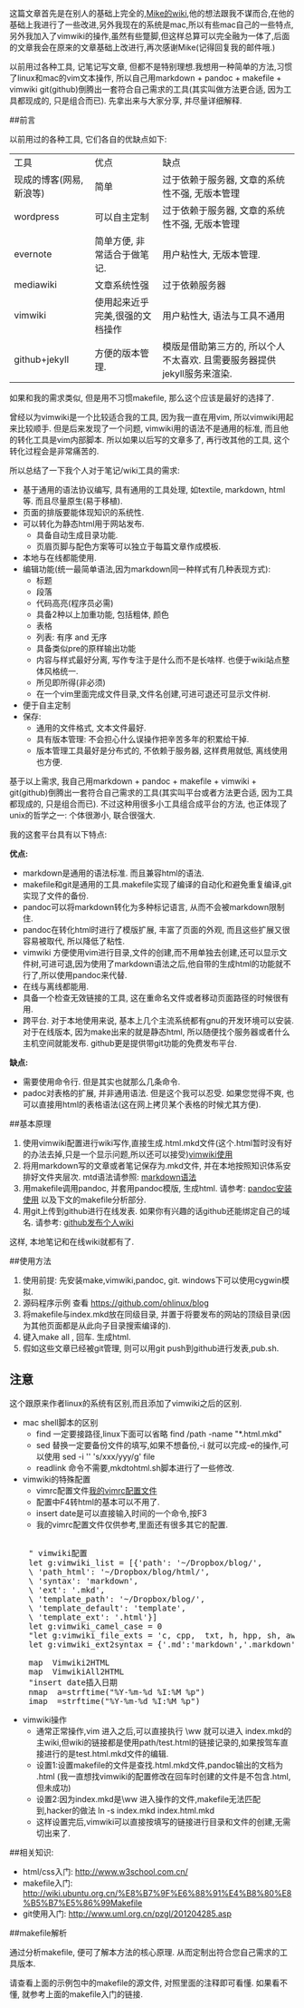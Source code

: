 <!---title:用markdown + pandoc + vimwiki + makefile + git(github)搭建wiki-->
<!---keywords:mac,linux,vimwiki,markdown,pandoc,makefile,wiki,git,github-->

这篇文章首先是在别人的基础上完全的,[Mike的wiki](http://www.mikewootc.com/wiki/tool/sitebuild/mikewiki.html),他的想法跟我不谋而合,在他的基础上我进行了一些改进,另外我现在的系统是mac,所以有些mac自己的一些特点,另外我加入了vimwiki的操作,虽然有些蹩脚,但这样总算可以完全融为一体了,后面的文章我会在原来的文章基础上改进行,再次感谢Mike(记得回复我的邮件哦.)

以前用过各种工具, 记笔记写文章, 但都不是特别理想.我想用一种简单的方法,习惯了linux和mac的vim文本操作, 所以自己用markdown + pandoc + makefile + vimwiki git(github)倒腾出一套符合自己需求的工具(其实叫做方法更合适, 因为工具都现成的, 只是组合而已). 先拿出来与大家分享, 并尽量详细解释. 

##前言

以前用过的各种工具, 它们各自的优缺点如下:


<table>
    <tr>
        <td>工具</td>  <td>优点</td>  <td>缺点</td>
    </tr>
    <tr>
        <td>现成的博客(网易,新浪等)</td>  <td>简单</td>  <td>过于依赖于服务器, 文章的系统性不强, 无版本管理</td>
    </tr>
    <tr>
        <td>wordpress</td>  <td>可以自主定制</td>  <td>过于依赖于服务器, 文章的系统性不强, 无版本管理</td>
    </tr>
    <tr>
        <td>evernote</td>  <td>简单方便, 非常适合于做笔记.</td>  <td>用户粘性大, 无版本管理.</td>
    </tr>
    <tr>
        <td>mediawiki</td>  <td>文章系统性强</td>  <td>过于依赖服务器</td>
    </tr>
    <tr>
        <td>vimwiki</td>  <td>使用起来近乎完美,很强的文档操作</td>  <td>用户粘性大, 语法与工具不通用</td>
    </tr>
    <tr>
        <td>github+jekyll</td>  <td>方便的版本管理.</td>  <td>模版是借助第三方的, 所以个人不太喜欢. 且需要服务器提供jekyll服务来渲染.</td>
    </tr>
<table>


如果和我的需求类似, 但是用不习惯makefile, 那么这个应该是最好的选择了.

曾经以为vimwiki是一个比较适合我的工具, 因为我一直在用vim, 所以vimwiki用起来比较顺手. 但是后来发现了一个问题, vimwiki用的语法不是通用的标准, 而且他的转化工具是vim内部脚本.  所以如果以后写的文章多了, 再行改其他的工具, 这个转化过程会是非常痛苦的. 

所以总结了一下我个人对于笔记/wiki工具的需求:

* 基于通用的语法协议编写, 具有通用的工具处理, 如textile, markdown, html等. 而且尽量原生(易于移植).
* 页面的排版要能体现知识的系统性.
* 可以转化为静态html用于网站发布.
    * 具备自动生成目录功能.
    * 页眉页脚与配色方案等可以独立于每篇文章作成模板.
* 本地与在线都能使用. 
* 编辑功能(统一最简单语法,因为markdown同一种样式有几种表现方式):
    * 标题
    * 段落
    * 代码高亮(程序员必需)
    * 具备2种以上加重功能, 包括粗体, 颜色
    * 表格
    * 列表: 有序 and 无序
    * 具备类似pre的原样输出功能
    * 内容与样式最好分离, 写作专注于是什么而不是长啥样. 也便于wiki站点整体风格统一.
    * 所见即所得(非必须)
    * 在一个vim里面完成文件目录,文件名创建,可进可退还可显示文件树.
* 便于自主定制
* 保存:
    * 通用的文件格式, 文本文件最好.
    * 具有版本管理: 不会担心什么误操作把辛苦多年的积累给干掉.
    * 版本管理工具最好是分布式的, 不依赖于服务器, 这样费用就低, 离线使用也方便. 


基于以上需求, 我自己用markdown + pandoc + makefile + vimwiki + git(github)倒腾出一套符合自己需求的工具(其实叫平台或者方法更合适, 因为工具都现成的, 只是组合而已). 不过这种用很多小工具组合成平台的方法, 也正体现了unix的哲学之一: 个体很渺小, 联合很强大.

我的这套平台具有以下特点:

**优点:**

* markdown是通用的语法标准. 而且兼容html的语法. 
* makefile和git是通用的工具.makefile实现了编译的自动化和避免重复编译,git实现了文件的备份. 
* pandoc可以将markdown转化为多种标记语言, 从而不会被markdown限制住. 
* pandoc在转化html时进行了模版扩展, 丰富了页面的外观, 而且这些扩展又很容易被取代, 所以降低了粘性.
* vimwiki 方便使用vim进行目录,文件的创建,而不用单独去创建,还可以显示文件树,可进可退,因为使用了markdown语法之后,他自带的生成html的功能就不行了,所以使用pandoc来代替.
* 在线与离线都能用. 
* 具备一个检查无效链接的工具, 这在重命名文件或者移动页面路径的时候很有用. 
* 跨平台. 对于本地使用来说, 基本上几个主流系统都有gnu的开发环境可以安装. 对于在线版本, 因为make出来的就是静态html, 所以随便找个服务器或者什么主机空间就能发布. github更是提供带git功能的免费发布平台.

**缺点:**

* 需要使用命令行. 但是其实也就那么几条命令. 
* padoc对表格的扩展, 并非通用语法. 但是这个我可以忍受. 如果您觉得不爽, 也可以直接用html的表格语法(这在网上拷贝某个表格的时候尤其方便).

##基本原理

1. 使用vimwiki配置进行wiki写作,直接生成.html.mkd文件(这个.html暂时没有好的办法去掉,只是一个显示问题,所以还可以接受)[vimwiki使用](vimwiki_use.html)
2. 将用markdown写的文章或者笔记保存为.mkd文件, 并在本地按照知识体系安排好文件夹层次. mtd语法请参照: [markdown语法](markdown_syntax.html)
3. 用makefile调用pandoc, 并套用pandoc模版, 生成html. 请参考: [pandoc安装使用](pandoc_install.html) 以及下文的makefile分析部分.
4. 用git上传到github进行在线发表. 如果你有兴趣的话github还能绑定自己的域名. 请参考: [github发布个人wiki](github_page.html)

这样, 本地笔记和在线wiki就都有了. 

##使用方法

1. 使用前提: 先安装make,vimwiki,pandoc, git. windows下可以使用cygwin模拟.
2. 源码程序示例 查看  https://github.com/ohlinux/blog 
3. 将makefile与index.mkd放在同级目录, 并置于将要发布的网站的顶级目录(因为其他页面都是从此向子目录搜索编译的). 
4. 键入make all , 回车. 生成html. 
5. 假如这些文章已经被git管理, 则可以用git push到github进行发表,pub.sh.

## 注意

这个跟原来作者linux的系统有区别,而且添加了vimwiki之后的区别.

* mac shell脚本的区别
    * find 一定要接路径,linux下面可以省略 find /path -name "*.html.mkd"
    * sed 替换一定要备份文件的填写,如果不想备份,-i 就可以完成-e的操作,可以使用 sed -i '' 's/xxx/yyy/g' file
    * readlink 命令不需要,mkdtohtml.sh脚本进行了一些修改.
* vimwiki的特殊配置
    * vimrc配置文件[我的vimrc配置文件](vimrc)
    * 配置中F4转html的基本可以不用了.
    * insert date是可以直接输入时间的一个命令,按F3
    * 我的vimrc配置文件仅供参考,里面还有很多其它的配置.
    
<pre class="brush: bash">

    " vimwiki配置
    let g:vimwiki_list = [{'path': '~/Dropbox/blog/',
    \ 'path_html': '~/Dropbox/blog/html/',
    \ 'syntax': 'markdown',
    \ 'ext': '.mkd',
    \ 'template_path': '~/Dropbox/blog/',
    \ 'template_default': 'template',
    \ 'template_ext': '.html'}]
    let g:vimwiki_camel_case = 0
    "let g:vimwiki_file_exts = 'c, cpp,  txt, h, hpp, sh, awk'
    let g:vimwiki_ext2syntax = {'.md':'markdown','.markdown':'markdown','.mdown':'markdown','.mkd':'markdown'}

    map <F4> <Plug>Vimwiki2HTML
    map <S-F4> <Plug>VimwikiAll2HTML
    "insert date插入日期
    nmap <F3> a<C-R>=strftime("%Y-%m-%d %I:%M %p")<CR><Esc>
    imap <F3> <C-R>=strftime("%Y-%m-%d %I:%M %p")<CR>
</pre>


* vimwiki操作 
    * 通常正常操作,vim 进入之后,可以直接执行 \ww 就可以进入 index.mkd的主wiki,但wiki的链接都是使用path/test.html的链接记录的,如果按驾车直接进行的是test.html.mkd文件的编辑.
    * 设置1:设置makefile的文件是查找.html.mkd文件,pandoc输出的文档为 .html (我一直想找vimwiki的配置修改在回车时创建的文件是不包含.html,但未成功)
    * 设置2:因为index.mkd是\ww 进入操作的文件,makefile无法匹配到,hacker的做法 ln -s index.mkd index.html.mkd
    * 这样设置完后,vimwiki可以直接按填写的链接进行目录和文件的创建,无需切出来了.


##相关知识:

* html/css入门: http://www.w3school.com.cn/
* makefile入门: http://wiki.ubuntu.org.cn/%E8%B7%9F%E6%88%91%E4%B8%80%E8%B5%B7%E5%86%99Makefile
* git使用入门: http://www.uml.org.cn/pzgl/201204285.asp


##makefile解析

通过分析makefile, 便可了解本方法的核心原理. 从而定制出符合您自己需求的工具版本. 

请查看上面的示例包中的makefile的源文件, 对照里面的注释即可看懂. 如果看不懂, 就参考上面的makefile入门的链接.


<!-- vim:set tw=0:-->
